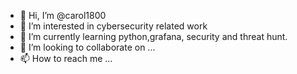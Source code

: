 - 👋 Hi, I’m @carol1800
- 👀 I’m interested in cybersecurity related work
- 🌱 I’m currently learning python,grafana, security and threat hunt.
- 💞️ I’m looking to collaborate on ...
- 📫 How to reach me ...

<!---
carol1800/carol1800 is a ✨ special ✨ repository because its `README.md` (this file) appears on your GitHub profile.
You can click the Preview link to take a look at your changes.
--->
